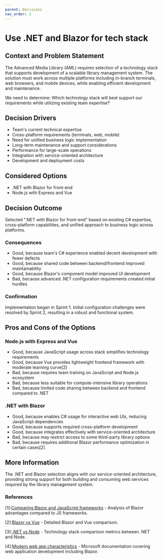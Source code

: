 ```yaml
---
parent: Decisions
nav_order: 1
---
```


# Use .NET and Blazor for tech stack

## Context and Problem Statement

The Advanced Media Library (AML) requires selection of a technology stack that supports development of a scalable library management system. The solution must work across multiple platforms including in-branch terminals, web browsers, and mobile devices, while enabling efficient development and maintenance.

We need to determine: Which technology stack will best support our requirements while utilizing existing team expertise?

## Decision Drivers

- Team's current technical expertise
- Cross-platform requirements (terminals, web, mobile)
- Need for unified business logic implementation
- Long-term maintenance and support considerations
- Performance for large-scale operations
- Integration with service-oriented architecture
- Development and deployment costs

## Considered Options

- .NET with Blazor for front-end
- Node.js with Express and Vue

## Decision Outcome

Selected ".NET with Blazor for front-end" based on existing C# expertise, cross-platform capabilities, and unified approach to business logic across platforms.

### Consequences

- Good, because team's C# experience enabled decent development with fewer defects
- Good, because shared code between backend/frontend improved maintainability
- Good, because Blazor's component model improved UI development
- Bad, because advanced .NET configuration requirements created initial hurdles

### Confirmation

Implementation began in Sprint 1. Initial configuration challenges were resolved by Sprint 2, resulting in a robust and functional system.

## Pros and Cons of the Options

### Node.js with Express and Vue

- Good, because JavaScript usage across stack simplifies technology requirements
- Good, because Vue provides lightweight frontend framework with moderate learning curve[2]
- Bad, because requires team training on JavaScript and Node.js ecosystem
- Bad, because less suitable for compute-intensive library operations
- Bad, because limited code sharing between backend and frontend compared to .NET

### .NET with Blazor

- Good, because enables C# usage for interactive web UIs, reducing JavaScript dependencies
- Good, because supports required cross-platform development
- Good, because integrates effectively with service-oriented architecture
- Bad, because may restrict access to some third-party library options
- Bad, because requires additional Blazor performance optimization in certain cases[2]

## More Information

The .NET and Blazor selection aligns with our service-oriented architecture, providing strong support for both building and consuming web services required by the library management system.

### References

[1]:[Comparing Blazor and JavaScript frameworks](https://www.telerik.com/blogs/why-you-should-use-blazor-over-javascript-frameworks-to-build-your-single-page-application) - Analysis of Blazor advantages compared to JS frameworks.

[2]:[Blazor vs Vue](https://www.telerik.com/blogs/blazor-vs-vue-web-developers) - Detailed Blazor and Vue comparison.

[3]:[.NET vs Node](https://stackshare.io/stackups/dot-net-vs-nodejs) - Technology stack comparison metrics between .NET and Node.

[4]:[Modern web app characteristics](https://learn.microsoft.com/en-us/dotnet/architecture/modern-web-apps-azure/modern-web-applications-characteristics) - Microsoft documentation covering web application development including Blazor.
